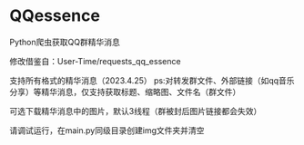 # QQessence
Python爬虫获取QQ群精华消息

修改借鉴自：User-Time/requests_qq_essence

支持所有格式的精华消息（2023.4.25）
ps:对转发群文件、外部链接（如qq音乐分享）等精华消息，仅支持获取标题、缩略图、文件名（群文件）

可选下载精华消息中的图片，默认3线程（群被封后图片链接都会失效）

请调试运行，在main.py同级目录创建img文件夹并清空

